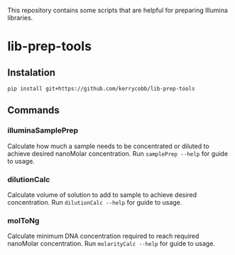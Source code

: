 This repository contains some scripts that are helpful for preparing Illumina libraries.
# lib-prep-tools

## Instalation
`pip install git+https://github.com/kerrycobb/lib-prep-tools`

## Commands
### illuminaSamplePrep
Calculate how much a sample needs to be concentrated or diluted to achieve desired 
nanoMolar concentration. Run `samplePrep --help` for guide to usage.

### dilutionCalc
Calculate volume of solution to add to sample to achieve desired concentration.
Run `dilutionCalc --help` for guide to usage.

### molToNg
Calculate minimum DNA concentration required to reach required nanoMolar concentration.
Run `molarityCalc --help` for guide to usage.



